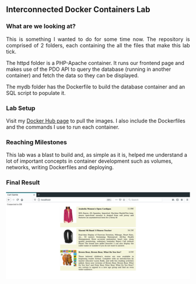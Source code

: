 <h2>Interconnected Docker Containers Lab</h2>

<h3>What are we looking at? </h3>
<p style="text-align:justify;">This is something I wanted to do for some time now. The repository is comprised of 2 folders, each containing the all the files that make this lab tick. </p>
<p>The httpd folder is a PHP-Apache container. It runs our frontend page and makes use of the PDO API to query the database (running in another container) and fetch the data so they can be displayed.</p>
<p>The mydb folder has the Dockerfile to build the database container and an SQL script to populate it.</p>

<h3>Lab Setup</h3>
<p>Visit my <a href="https://hub.docker.com/u/chrisgvn">Docker Hub page</a> to pull the images. I also include the Dockerfiles and the commands I use to run each container.</p>

<h3>Reaching Milestones</h3>
<p>This lab was a blast to build and, as simple as it is, helped me understand a lot of important concepts in container development such as volumes, networks, writing Dockerfiles and deploying.</p>

<h3>Final Result</h3>
<img src="https://raw.githubusercontent.com/ChrisGvn/docker_lab-connected_containers/master/screenshot.png"></img>
